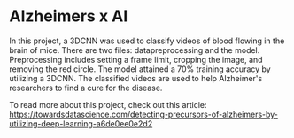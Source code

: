 # Alzheimers x AI

In this project, a 3DCNN was used to classify videos of blood flowing in the brain of mice. There are two files: datapreprocessing and the model. 
Preprocessing includes setting a frame limit, cropping the image, and removing the red circle.
The model attained a 70% training accuracy by utilizing a 3DCNN. 
The classified videos are used to help Alzheimer's researchers to find a cure for the disease.

To read more about this project, check out this article: https://towardsdatascience.com/detecting-precursors-of-alzheimers-by-utilizing-deep-learning-a6de0ee0e2d2
